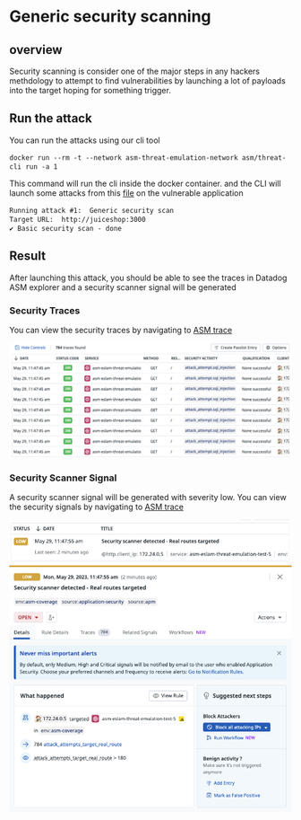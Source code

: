 # Generic security scanning

## overview
Security scanning is consider one of the major steps in any hackers methdology to attempt to find vulnerabilities by launching a lot of payloads into the target hoping for something trigger.


## Run the attack
You can run the attacks using our cli tool

```shell
docker run --rm -t --network asm-threat-emulation-network asm/threat-cli run -a 1
```

This command will run the cli inside the docker container. and the CLI will launch some attacks from this [file](./../cli/attacks/generic-payloads.txt) on the vulnerable application

```shell
Running attack #1:  Generic security scan
Target URL:  http://juiceshop:3000
✔ Basic security scan - done
```


## Result
After launching this attack, you should be able to see the traces in Datadog ASM explorer and a security scanner signal will be generated



### Security Traces
You can view the security traces by navigating to [ASM trace](https://app.datadoghq.com/security/appsec/traces)


![Security Traces](./imgs/security-scanner-traces.png "Security Traces")


### Security Scanner Signal
A security scanner signal will be generated with severity low. You can view the security signals by navigating to [ASM trace](https://app.datadoghq.com/security?query=%40workflow.rule.type%3A%22Application%20Security%22&column=time&order=desc&product=appsec&view=signal)



![Security Signal](./imgs/security-scanner-signal-1.png "Security Signal")
![Security Signal](./imgs/security-scanner-signal-2.png "Security Signal")